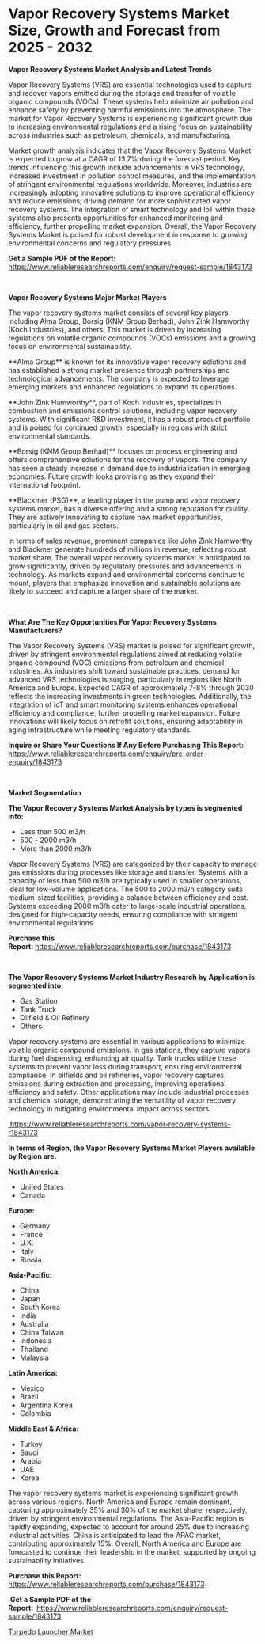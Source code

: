 <p><h1>Vapor Recovery Systems Market Size, Growth and Forecast from 2025 - 2032</h1></p><p><strong>Vapor Recovery Systems Market Analysis and Latest Trends</strong></p>
<p><p>Vapor Recovery Systems (VRS) are essential technologies used to capture and recover vapors emitted during the storage and transfer of volatile organic compounds (VOCs). These systems help minimize air pollution and enhance safety by preventing harmful emissions into the atmosphere. The market for Vapor Recovery Systems is experiencing significant growth due to increasing environmental regulations and a rising focus on sustainability across industries such as petroleum, chemicals, and manufacturing. </p><p>Market growth analysis indicates that the Vapor Recovery Systems Market is expected to grow at a CAGR of 13.7% during the forecast period. Key trends influencing this growth include advancements in VRS technology, increased investment in pollution control measures, and the implementation of stringent environmental regulations worldwide. Moreover, industries are increasingly adopting innovative solutions to improve operational efficiency and reduce emissions, driving demand for more sophisticated vapor recovery systems. The integration of smart technology and IoT within these systems also presents opportunities for enhanced monitoring and efficiency, further propelling market expansion. Overall, the Vapor Recovery Systems Market is poised for robust development in response to growing environmental concerns and regulatory pressures.</p></p>
<p><strong>Get a Sample PDF of the Report:&nbsp;</strong> <a href="https://www.reliableresearchreports.com/enquiry/request-sample/1843173?utm_campaign=2380&utm_medium=2&utm_source=Github&utm_content=ia&utm_term=19022025&utm_id=vapor-recovery-systems">https://www.reliableresearchreports.com/enquiry/request-sample/1843173</a></p>
<p>&nbsp;</p>
<p><strong>Vapor Recovery Systems Major Market Players</strong></p>
<p><p>The vapor recovery systems market consists of several key players, including Alma Group, Borsig (KNM Group Berhad), John Zink Hamworthy (Koch Industries), and others. This market is driven by increasing regulations on volatile organic compounds (VOCs) emissions and a growing focus on environmental sustainability.</p><p>**Alma Group** is known for its innovative vapor recovery solutions and has established a strong market presence through partnerships and technological advancements. The company is expected to leverage emerging markets and enhanced regulations to expand its operations.</p><p>**John Zink Hamworthy**, part of Koch Industries, specializes in combustion and emissions control solutions, including vapor recovery systems. With significant R&D investment, it has a robust product portfolio and is poised for continued growth, especially in regions with strict environmental standards.</p><p>**Borsig (KNM Group Berhad)** focuses on process engineering and offers comprehensive solutions for the recovery of vapors. The company has seen a steady increase in demand due to industrialization in emerging economies. Future growth looks promising as they expand their international footprint.</p><p>**Blackmer (PSG)**, a leading player in the pump and vapor recovery systems market, has a diverse offering and a strong reputation for quality. They are actively innovating to capture new market opportunities, particularly in oil and gas sectors.</p><p>In terms of sales revenue, prominent companies like John Zink Hamworthy and Blackmer generate hundreds of millions in revenue, reflecting robust market share. The overall vapor recovery systems market is anticipated to grow significantly, driven by regulatory pressures and advancements in technology. As markets expand and environmental concerns continue to mount, players that emphasize innovation and sustainable solutions are likely to succeed and capture a larger share of the market.</p></p>
<p>&nbsp;</p>
<p><strong>What Are The Key Opportunities For Vapor Recovery Systems Manufacturers?</strong></p>
<p><p>The Vapor Recovery Systems (VRS) market is poised for significant growth, driven by stringent environmental regulations aimed at reducing volatile organic compound (VOC) emissions from petroleum and chemical industries. As industries shift toward sustainable practices, demand for advanced VRS technologies is surging, particularly in regions like North America and Europe. Expected CAGR of approximately 7-8% through 2030 reflects the increasing investments in green technologies. Additionally, the integration of IoT and smart monitoring systems enhances operational efficiency and compliance, further propelling market expansion. Future innovations will likely focus on retrofit solutions, ensuring adaptability in aging infrastructure while meeting regulatory standards.</p></p>
<p><strong>Inquire or Share Your Questions If Any Before Purchasing This Report:</strong> <a href="https://www.reliableresearchreports.com/enquiry/pre-order-enquiry/1843173?utm_campaign=2380&utm_medium=2&utm_source=Github&utm_content=ia&utm_term=19022025&utm_id=vapor-recovery-systems">https://www.reliableresearchreports.com/enquiry/pre-order-enquiry/1843173</a></p>
<p>&nbsp;</p>
<p><strong>Market Segmentation</strong></p>
<p><strong>The Vapor Recovery Systems Market Analysis by types is segmented into:</strong></p>
<p><ul><li>Less than 500 m3/h</li><li>500 - 2000 m3/h</li><li>More than 2000 m3/h</li></ul></p>
<p><p>Vapor Recovery Systems (VRS) are categorized by their capacity to manage gas emissions during processes like storage and transfer. Systems with a capacity of less than 500 m3/h are typically used in smaller operations, ideal for low-volume applications. The 500 to 2000 m3/h category suits medium-sized facilities, providing a balance between efficiency and cost. Systems exceeding 2000 m3/h cater to large-scale industrial operations, designed for high-capacity needs, ensuring compliance with stringent environmental regulations.</p></p>
<p><strong>Purchase this Report:&nbsp;</strong><a href="https://www.reliableresearchreports.com/purchase/1843173?utm_campaign=2380&utm_medium=2&utm_source=Github&utm_content=ia&utm_term=19022025&utm_id=vapor-recovery-systems">https://www.reliableresearchreports.com/purchase/1843173</a></p>
<p>&nbsp;</p>
<p><strong>The Vapor Recovery Systems Market Industry Research by Application is segmented into:</strong></p>
<p><ul><li>Gas Station</li><li>Tank Truck</li><li>Oilfield & Oil Refinery</li><li>Others</li></ul></p>
<p><p>Vapor recovery systems are essential in various applications to minimize volatile organic compound emissions. In gas stations, they capture vapors during fuel dispensing, enhancing air quality. Tank trucks utilize these systems to prevent vapor loss during transport, ensuring environmental compliance. In oilfields and oil refineries, vapor recovery captures emissions during extraction and processing, improving operational efficiency and safety. Other applications may include industrial processes and chemical storage, demonstrating the versatility of vapor recovery technology in mitigating environmental impact across sectors.</p></p>
<p><a href="https://www.reliableresearchreports.com/vapor-recovery-systems-r1843173?utm_campaign=2380&utm_medium=2&utm_source=Github&utm_content=ia&utm_term=19022025&utm_id=vapor-recovery-systems">&nbsp;https://www.reliableresearchreports.com/vapor-recovery-systems-r1843173</a></p>
<p><strong>In terms of Region, the Vapor Recovery Systems Market Players available by Region are:</strong></p>
<p>
    <p> <strong> North America: </strong>
        <ul>
            <li>United States</li>
            <li>Canada</li>
        </ul>
        </p> 
    <p> <strong> Europe: </strong>
        <ul>
            <li>Germany</li>
            <li>France</li>
            <li>U.K.</li>
            <li>Italy</li>
            <li>Russia</li>
        </ul>
        </p> 
    <p> <strong> Asia-Pacific: </strong>
        <ul>
            <li>China</li>
            <li>Japan</li>
            <li>South Korea</li>
            <li>India</li>
            <li>Australia</li>
            <li>China Taiwan</li>
            <li>Indonesia</li>
            <li>Thailand</li>
            <li>Malaysia</li>
        </ul>
        </p> 
    <p> <strong> Latin America: </strong>
        <ul>
            <li>Mexico</li>
            <li>Brazil</li>
            <li>Argentina Korea</li>
            <li>Colombia</li>
        </ul>
        </p> 
    <p> <strong> Middle East & Africa: </strong>
        <ul>
            <li>Turkey</li>
            <li>Saudi</li>
            <li>Arabia</li>
            <li>UAE</li>
            <li>Korea</li>
        </ul>
    </p>
    </p>
<p><p>The vapor recovery systems market is experiencing significant growth across various regions. North America and Europe remain dominant, capturing approximately 35% and 30% of the market share, respectively, driven by stringent environmental regulations. The Asia-Pacific region is rapidly expanding, expected to account for around 25% due to increasing industrial activities. China is anticipated to lead the APAC market, contributing approximately 15%. Overall, North America and Europe are forecasted to continue their leadership in the market, supported by ongoing sustainability initiatives.</p></p>
<p><strong>Purchase this Report: </strong><a href="https://www.reliableresearchreports.com/purchase/1843173?utm_campaign=2380&utm_medium=2&utm_source=Github&utm_content=ia&utm_term=19022025&utm_id=vapor-recovery-systems">https://www.reliableresearchreports.com/purchase/1843173</a></p>
<p>&nbsp;<strong>Get a Sample PDF of the Report:&nbsp;&nbsp;</strong><a href="https://www.reliableresearchreports.com/enquiry/request-sample/1843173?utm_campaign=2380&utm_medium=2&utm_source=Github&utm_content=ia&utm_term=19022025&utm_id=vapor-recovery-systems">https://www.reliableresearchreports.com/enquiry/request-sample/1843173</a></p>
<p><strong></strong></p>
<p><p><a href="https://github.com/dolorespeddico90/Market-Research-Report-List-1/blob/main/torpedo-launcher-market.md?utm_campaign=2380&utm_medium=2&utm_source=Github&utm_content=ia&utm_term=19022025&utm_id=vapor-recovery-systems">Torpedo Launcher Market</a></p></p>